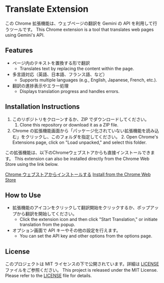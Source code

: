 # Translate Extension

この Chrome 拡張機能は、ウェブページの翻訳を Gemini の API を利用して行うツールです。
This Chrome extension is a tool that translates web pages using Gemini's API.

## Features

- ページ内のテキストを置換する形で翻訳
  - Translates text by replacing the content within the page.
- 多言語対応（英語、日本語、フランス語、など）
  - Supports multiple languages (e.g., English, Japanese, French, etc.).
- 翻訳の進捗表示やエラー処理
  - Displays translation progress and handles errors.

## Installation Instructions

1. このリポジトリをクローンするか、ZIP でダウンロードしてください。
   1. Clone this repository or download it as a ZIP file.
2. Chrome の拡張機能画面から「パッケージ化されていない拡張機能を読み込む」をクリックし、このフォルダを指定してください。
   2. Open Chrome's Extensions page, click on "Load unpacked," and select this folder.

この拡張機能は、以下のChromeウェブストアからも直接インストールできます。
This extension can also be installed directly from the Chrome Web Store using the link below.

[Chrome ウェブストアからインストールする](https://chromewebstore.google.com/detail/dchjlinbddpaiddipiflefedphldelki?utm_source=item-share-cb)
[Install from the Chrome Web Store](https://chromewebstore.google.com/detail/dchjlinbddpaiddipiflefedphldelki?utm_source=item-share-cb)

## How to Use

- 拡張機能のアイコンをクリックして翻訳開始をクリックするか、ポップアップから翻訳を開始してください。
  - Click the extension icon and then click "Start Translation," or initiate translation from the popup.
- オプション画面で API キーやその他の設定を行えます。
  - You can set the API key and other options from the options page.

## License

このプロジェクトは MIT ライセンスの下で公開されています。詳細は [LICENSE](LICENSE) ファイルをご参照ください。
This project is released under the MIT License. Please refer to the [LICENSE](LICENSE) file for details.
